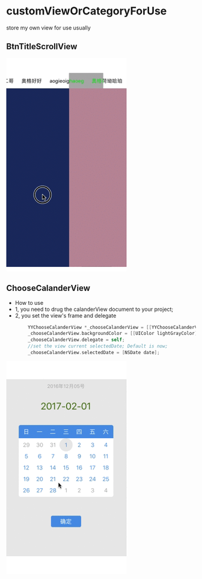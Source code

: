 # customViewOrCategoryForUse
store my own view for use usually

## BtnTitleScrollView

![image](https://github.com/YYXuelangwang/customViewOrCategoryForUse/blob/master/titleBtnMovie.gif)

## ChooseCalanderView

- How to use
- 1, you need to drug the calanderView document to your project;
- 2, you set the view's frame and delegate 

```objective-c
        YYChooseCalanderView *_chooseCalanderView = [[YYChooseCalanderView alloc] initWithFrame:self.view.bounds];
        _chooseCalanderView.backgroundColor = [[UIColor lightGrayColor] colorWithAlphaComponent:0.3];
        _chooseCalanderView.delegate = self;
        //set the view current selectedDate; Default is now;
        _chooseCalanderView.selectedDate = [NSDate date]; 
```

![image](https://github.com/YYXuelangwang/customViewOrCategoryForUse/blob/master/chooseCalanderView.gif)
